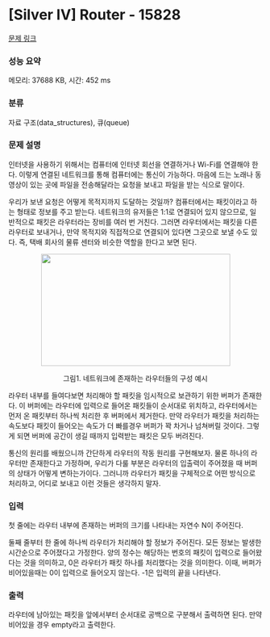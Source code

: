 # [Silver IV] Router - 15828 

[문제 링크](https://www.acmicpc.net/problem/15828) 

### 성능 요약

메모리: 37688 KB, 시간: 452 ms

### 분류

자료 구조(data_structures), 큐(queue)

### 문제 설명

<p>인터넷을 사용하기 위해서는 컴퓨터에 인터넷 회선을 연결하거나 Wi-Fi를 연결해야 한다. 이렇게 연결된 네트워크를 통해 컴퓨터에는 통신이 가능하다. 마음에 드는 노래나 동영상이 있는 곳에 파일을 전송해달라는 요청을 보내고 파일을 받는 식으로 말이다.</p>

<p>우리가 보낸 요청은 어떻게 목적지까지 도달하는 것일까? 컴퓨터에서는 패킷이라고 하는 형태로 정보를 주고 받는다. 네트워크의 유저들은 1:1로 연결되어 있지 않으므로, 일반적으로 패킷은 라우터라는 장비를 여러 번 거친다. 그러면 라우터에서는 패킷을 다른 라우터로 보내거나, 만약 목적지와 직접적으로 연결되어 있다면 그곳으로 보낼 수도 있다. 즉, 택배 회사의 물류 센터와 비슷한 역할을 한다고 보면 된다.</p>

<p style="text-align: center;"><img alt="" src="https://onlinejudgeimages.s3-ap-northeast-1.amazonaws.com/problem/15828/1.png" style="width: 375px; height: 222px;"></p>

<p style="text-align: center;">그림1. 네트워크에 존재하는 라우터들의 구성 예시</p>

<p>라우터 내부를 들여다보면 처리해야 할 패킷을 임시적으로 보관하기 위한 버퍼가 존재한다. 이 버퍼에는 라우터에 입력으로 들어온 패킷들이 순서대로 위치하고, 라우터에서는 먼저 온 패킷부터 하나씩 처리한 후 버퍼에서 제거한다. 만약 라우터가 패킷을 처리하는 속도보다 패킷이 들어오는 속도가 더 빠를경우 버퍼가 꽉 차거나 넘쳐버릴 것이다. 그렇게 되면 버퍼에 공간이 생길 때까지 입력받는 패킷은 모두 버려진다.</p>

<p>통신의 원리를 배웠으니까 간단하게 라우터의 작동 원리를 구현해보자. 물론 하나의 라우터만 존재한다고 가정하며, 우리가 다룰 부분은 라우터의 입출력이 주어졌을 때 버퍼의 상태가 어떻게 변하는가이다. 그러니까 라우터가 패킷을 구체적으로 어떤 방식으로 처리하고, 어디로 보내고 이런 것들은 생각하지 말자.</p>

### 입력 

 <p>첫 줄에는 라우터 내부에 존재하는 버퍼의 크기를 나타내는 자연수 N이 주어진다.</p>

<p>둘째 줄부터 한 줄에 하나씩 라우터가 처리해야 할 정보가 주어진다. 모든 정보는 발생한 시간순으로 주어졌다고 가정한다. 양의 정수는 해당하는 번호의 패킷이 입력으로 들어왔다는 것을 의미하고, 0은 라우터가 패킷 하나를 처리했다는 것을 의미한다. 이때, 버퍼가 비어있을때는 0이 입력으로 들어오지 않는다. -1은 입력의 끝을 나타낸다.</p>

### 출력 

 <p>라우터에 남아있는 패킷을 앞에서부터 순서대로 공백으로 구분해서 출력하면 된다. 만약 비어있을 경우 empty라고 출력한다.</p>

